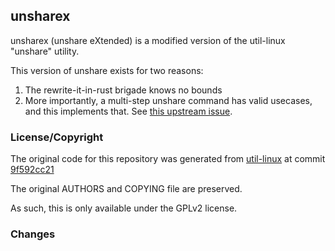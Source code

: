 ## unsharex

unsharex (unshare eXtended) is a modified version of the util-linux "unshare" utility.

This version of unshare exists for two reasons:

1. The rewrite-it-in-rust brigade knows no bounds
2. More importantly, a multi-step unshare command has valid usecases, and this implements that. See [this upstream issue](https://github.com/util-linux/util-linux/issues/885).

### License/Copyright

The original code for this repository was generated from [util-linux](https://git.kernel.org/pub/scm/utils/util-linux/util-linux.git) at commit [9f592cc21](https://git.kernel.org/pub/scm/utils/util-linux/util-linux.git/commit/?id=9f592cc2164c3db3c76a2898975ceb58d09f0cbb)

The original AUTHORS and COPYING file are preserved.

As such, this is only available under the GPLv2 license.


### Changes
